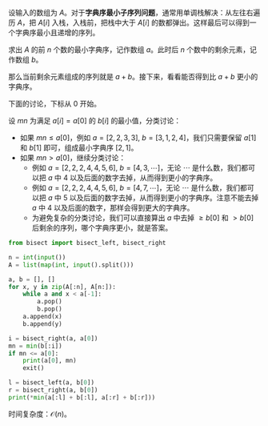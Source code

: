 设输入的数组为 $A$。对于**字典序最小子序列问题**，通常用单调栈解决：从左往右遍历 $A$，把 $A[i]$ 入栈，入栈前，把栈中大于 $A[i]$ 的数都弹出。这样最后可以得到一个字典序最小且递增的序列。

求出 $A$ 的前 $n$ 个数的最小字典序，记作数组 $a$。此时后 $n$ 个数中的剩余元素，记作数组 $b$。

那么当前剩余元素组成的序列就是 $a+b$。接下来，看看能否得到比 $a+b$ 更小的字典序。

下面的讨论，下标从 $0$ 开始。

设 $\textit{mn}$ 为满足 $a[i]=a[0]$ 的 $b[i]$ 的最小值，分类讨论：

- 如果 $\textit{mn}\le a[0]$，例如 $a=[2,2,3,3],\ b=[3,1,2,4]$，我们只需要保留 $a[1]$ 和 $b[1]$ 即可，组成最小字典序 $[2,1]$。
- 如果 $\textit{mn}> a[0]$，继续分类讨论：
    - 例如 $a=[2,2,2,4,4,5,6],\ b=[4,3,\cdots]$，无论 $\cdots$ 是什么数，我们都可以把 $a$ 中 $4$ 以及后面的数字去掉，从而得到更小的字典序。
    - 例如 $a=[2,2,2,4,4,5,6],\ b=[4,7,\cdots]$，无论 $\cdots$ 是什么数，我们都可以把 $a$ 中 $5$ 以及后面的数字去掉，从而得到更小的字典序。注意不能去掉 $a$ 中 $4$ 以及后面的数字，那样会得到更大的字典序。
    - 为避免复杂的分类讨论，我们可以直接算出 $a$ 中去掉 $\ge b[0]$ 和 $> b[0]$ 后剩余的序列，哪个字典序更小，就是答案。

```py
from bisect import bisect_left, bisect_right

n = int(input())
A = list(map(int, input().split()))

a, b = [], []
for x, y in zip(A[:n], A[n:]):
    while a and x < a[-1]:
        a.pop()
        b.pop()
    a.append(x)
    b.append(y)

i = bisect_right(a, a[0])
mn = min(b[:i])
if mn <= a[0]:
    print(a[0], mn)
    exit()

l = bisect_left(a, b[0])
r = bisect_right(a, b[0])
print(*min(a[:l] + b[:l], a[:r] + b[:r]))
```

时间复杂度：$\mathcal{O}(n)$。
